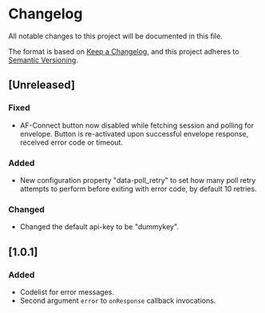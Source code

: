 # Changelog

All notable changes to this project will be documented in this file.

The format is based on [Keep a Changelog](https://keepachangelog.com/en/1.0.0/),
and this project adheres to [Semantic Versioning](https://semver.org/spec/v2.0.0.html).

## [Unreleased]

### Fixed

- AF-Connect button now disabled while fetching session and polling for envelope. Button is re-activated upon successful envelope response, received error code or timeout.

### Added

- New configuration property "data-poll_retry" to set how many poll retry attempts to perform before exiting with error code, by default 10 retries.

### Changed

- Changed the default api-key to be "dummykey".

## [1.0.1]

### Added

- Codelist for error messages.
- Second argument `error` to `onResponse` callback invocations.
